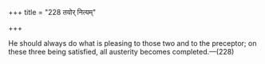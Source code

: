 +++
title = "228 तयोर् नित्यम्"

+++

He should always do what is pleasing to those two and to the preceptor; on these three being satisfied, all austerity becomes completed.—(228)